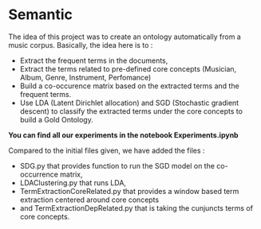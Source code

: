 # Semantic

The idea of this project was to create an ontology automatically from a music corpus. Basically, the idea here is to :
- Extract the frequent terms in the documents,
- Extract the terms related to pre-defined core concepts (Musician, Album, Genre, Instrument, Perfomance)
- Build a co-occurence matrix based on the extracted terms and the frequent terms.
- Use LDA (Latent Dirichlet allocation) and SGD (Stochastic gradient descent) to classify the extracted terms under the core concepts to build a Gold Ontology.


**You can find all our experiments in the notebook Experiments.ipynb**

Compared to the initial files given, we have added the files :
- SDG.py that provides function to run the SGD model on the co-occurrence matrix, 
- LDAClustering.py that runs LDA, 
- TermExtractionCoreRelated.py that provides a window based term extraction centered around core concepts
- and TermExtractionDepRelated.py that is taking the cunjuncts terms of core concepts.
